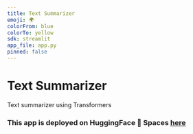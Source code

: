 ```yaml
---
title: Text Summarizer
emoji: 🌍
colorFrom: blue
colorTo: yellow
sdk: streamlit
app_file: app.py
pinned: false
---
```


# Text Summarizer
Text summarizer using Transformers

### This app is deployed on HuggingFace 🤗 Spaces [here](https://huggingface.co/spaces/Gladiator/Text-Summarizer)
